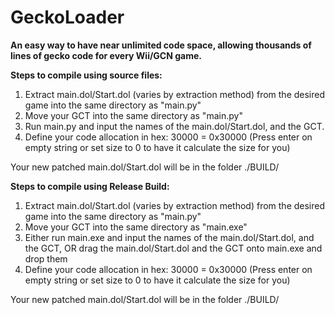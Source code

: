 # GeckoLoader
**An easy way to have near unlimited code space, allowing thousands of lines of gecko code for every Wii/GCN game.**

**Steps to compile using source files:**

   1. Extract main.dol/Start.dol (varies by extraction method) from the desired game into the same directory as "main.py"
   2. Move your GCT into the same directory as "main.py"
   3. Run main.py and input the names of the main.dol/Start.dol, and the GCT.
   4. Define your code allocation in hex: 30000 = 0x30000 (Press enter on empty string or set size to 0 to have it calculate the size for you)

   Your new patched main.dol/Start.dol will be in the folder ./BUILD/

**Steps to compile using Release Build:**

   1. Extract main.dol/Start.dol (varies by extraction method) from the desired game into the same directory as "main.py"
   2. Move your GCT into the same directory as "main.exe"
   3. Either run main.exe and input the names of the main.dol/Start.dol, and the GCT, OR drag the main.dol/Start.dol and the GCT onto main.exe and drop them
   4. Define your code allocation in hex: 30000 = 0x30000 (Press enter on empty string or set size to 0 to have it calculate the size for you)

  Your new patched main.dol/Start.dol will be in the folder ./BUILD/
